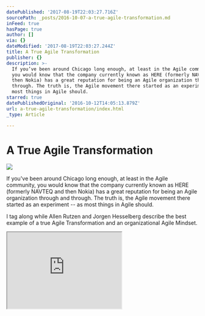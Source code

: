 ```yaml
---
datePublished: '2017-08-19T22:03:27.716Z'
sourcePath: _posts/2016-10-07-a-true-agile-transformation.md
inFeed: true
hasPage: true
author: []
via: {}
dateModified: '2017-08-19T22:03:27.244Z'
title: A True Agile Transformation
publisher: {}
description: >-
  If you’ve been around Chicago long enough, at least in the Agile community,
  you would know that the company currently known as HERE (formerly NAVTEQ and
  then Nokia) has a great reputation for being an Agile organization through and
  through. The truth is, the Agile movement there started as an experiment – as
  most things in Agile should.
starred: true
datePublishedOriginal: '2016-10-12T14:05:13.879Z'
url: a-true-agile-transformation/index.html
_type: Article

---
```

# A True Agile Transformation
![](https://s3-us-west-2.amazonaws.com/the-grid-img/p/07bbcf6a34e20cd2f90a008ba9d946725e47452c.jpg)

If you've been around Chicago long enough, at least in the Agile community, you would know that the company currently known as HERE (formerly NAVTEQ and then Nokia) has a great reputation for being an Agile organization through and through. The truth is, the Agile movement there started as an experiment -- as most things in Agile should.

I tag along while Allen Rutzen and Jorgen Hesselberg describe the best example of a true Agile Transformation and an organizational Agile Mindset.

<iframe src="https://the-grid.github.io/ed-userhtml/?g=eJxlUMtuwzAM-xXDwI6p0qHLgKHprwx-qI1QWQpsB1n29XPaW3ejSIGkdKZrdglNqRvjaL3miPnLiApaU3IYLcBUE390M7sN84HJl00OQRNg8hgBZyoaESjCaTiePoceJqTbVOG972GlWCcYGqoTJoRSnUSXY5dICNxSW9BPBdGmL8mLI4YNy0PZE3dlzsjq4g5Fv11sjlT2KVLGUEkFvAv3tdk2tgsuTAg1LwjWPKuMtnWx5lFmtMe-f2vHhazMJLfRilpjHLOu14W5CYhiVvR3qq9s0t9XSv_tlBfmcobnmy9_wMeFVw" height="200" style=""></iframe>